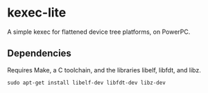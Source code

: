 kexec-lite
==========

A simple kexec for flattened device tree platforms, on PowerPC.

Dependencies
------------

Requires Make, a C toolchain, and the libraries libelf, libfdt, and libz.

```sudo apt-get install libelf-dev libfdt-dev libz-dev```
